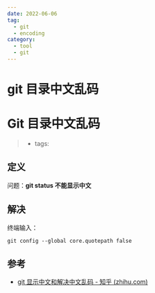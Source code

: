 ```yaml
---
date: 2022-06-06
tag:
  - git
  - encoding
category:
  - tool
  - git
---
```


# git 目录中文乱码

# Git 目录中文乱码

> - tags:

## 定义

问题：**git status 不能显示中文**

## 解决

终端输入：
```shell
git config --global core.quotepath false
```


## 参考

- [git 显示中文和解决中文乱码 - 知乎 (zhihu.com)](https://zhuanlan.zhihu.com/p/133706032)
